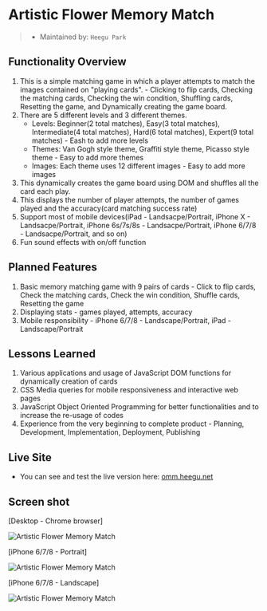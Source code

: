 # Artistic Flower Memory Match

> - Maintained by: `Heegu Park`


## Functionality Overview
1. This is a simple matching game in which a player attempts to match the images contained on "playing cards". - Clicking to flip cards, Checking the matching cards, Checking the win condition, Shuffling cards, Resetting the game, and Dynamically creating the game board.
2. There are 5 different levels and 3 different themes.
    - Levels: Beginner(2 total matches), Easy(3 total matches), Intermediate(4 total matches), Hard(6 total matches), Expert(9 total matches) - Eash to add more levels
    - Themes: Van Gogh style theme, Graffiti style theme, Picasso style theme - Easy to add more themes
    - Images: Each theme uses 12 different images - Easy to add more images
3. This dynamically creates the game board using DOM and shuffles all the card each play.
4. This displays the number of player attempts, the number of games played and the accuracy(card matching success rate)
5. Support most of mobile devices(iPad - Landsacpe/Portrait, iPhone X - Landsacpe/Portrait, iPhone 6s/7s/8s - Landsacpe/Portrait, iPhone 6/7/8 - Landsacpe/Portrait, and so on)
6. Fun sound effects with on/off function

## Planned Features
1. Basic memory matching game with 9 pairs of cards - Click to flip cards, Check the matching cards, Check the win condition, Shuffle cards, Resetting the game
2. Displaying stats - games played, attempts, accuracy
3. Mobile responsibility - iPhone 6/7/8 - Landscape/Portrait, iPad - Landscape/Portrait

## Lessons Learned
1. Various applications and usage of JavaScript DOM functions for dynamically creation of cards
2. CSS Media queries for mobile responsiveness and interactive web pages
3. JavaScript Object Oriented Programming for better functionalities and to increase the re-usage of codes
4. Experience from the very beginning to complete product - Planning, Development, Implementation, Deployment, Publishing 

## Live Site
* You can see and test the live version here: <a href="http://omm.heegu.net" target="blank">omm.heegu.net</a>

## Screen shot
[Desktop - Chrome browser]

![Artistic Flower Memory Match](https://github.com/heegupark/memory_match/blob/master/omm-ss-001.gif)

[iPhone 6/7/8 - Portrait]

![Artistic Flower Memory Match](https://github.com/heegupark/memory_match/blob/master/omm-ss-002.gif)

[iPhone 6/7/8 - Landscape]

![Artistic Flower Memory Match](https://github.com/heegupark/memory_match/blob/master/omm-ss-003.gif)
